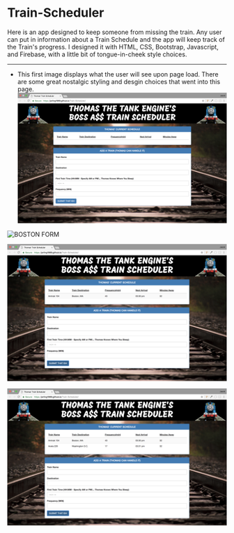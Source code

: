 # Train-Scheduler
Here is an app designed to keep someone from missing the train. Any user can put in information about a Train Schedule and the app will keep track of the Train's progress. I designed it with HTML, CSS, Bootstrap, Javascript, and Firebase, with a little bit of tongue-in-cheek style choices.

---

- This first image displays what the user will see upon page load. There are some great nostalgic styling and desgin choices that went into this page.
![INTRO](assets/images/read_me/intro.png)

![BOSTON FORM](assets/images/read_me/boston_form.png)

![BOSTON RESULTS](assets/images/read_me/boston-results.png)

![DC RESULTS](assets/images/read_me/dc-results.png)
